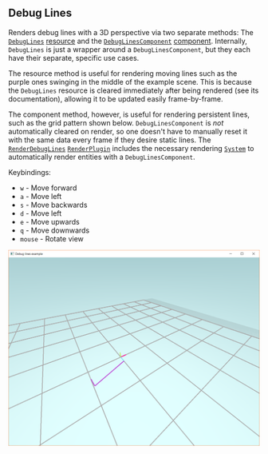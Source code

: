 ## Debug Lines

Renders debug lines with a 3D perspective via two separate methods: The
[`DebugLines`] [resource] and the [`DebugLinesComponent`] [component].
Internally, `DebugLines` is just a wrapper around a `DebugLinesComponent`, but
they each have their separate, specific use cases.

The resource method is useful for rendering moving lines such as the purple ones
swinging in the middle of the example scene. This is because the `DebugLines`
resource is cleared immediately after being rendered (see its documentation),
allowing it to be updated easily frame-by-frame.

The component method, however, is useful for rendering persistent lines, such as
the grid pattern shown below. `DebugLinesComponent` is _not_ automatically
cleared on render, so one doesn't have to manually reset it with the same data
every frame if they desire static lines. The [`RenderDebugLines`]
[`RenderPlugin`] includes the necessary rendering [`System`] to automatically
render entities with a `DebugLinesComponent`.

Keybindings:

* `w` - Move forward
* `a` - Move left
* `s` - Move backwards
* `d` - Move left
* `e` - Move upwards
* `q` - Move downwards
* `mouse` - Rotate view

![debug lines example screenshot](./screenshot.png)

[component]: https://docs-src.amethyst.rs/stable/specs/trait.Component.html
[`DebugLines`]: https://docs-src.amethyst.rs/stable/amethyst_rendy/debug_drawing/struct.DebugLines.html
[`DebugLinesComponent`]: https://docs-src.amethyst.rs/stable/amethyst_rendy/debug_drawing/struct.DebugLinesComponent.html
[`RenderDebugLines`]: https://docs-src.amethyst.rs/stable/amethyst_rendy/struct.RenderDebugLines.html
[`RenderPlugin`]: https://docs-src.amethyst.rs/stable/amethyst_rendy/trait.RenderPlugin.html
[resource]: https://book-src.amethyst.rs/master/concepts/resource.html
[`System`]: https://docs-src.amethyst.rs/stable/specs/trait.System.html

